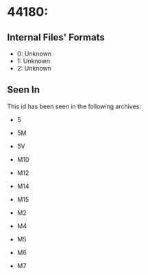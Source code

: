 # 44180: 

## Internal Files' Formats
- 0: Unknown
- 1: Unknown
- 2: Unknown

## Seen In

This id has been seen in the following archives:  

- 5  

- 5M  

- 5V  

- M10  

- M12  

- M14  

- M15  

- M2  

- M4  

- M5  

- M6  

- M7  

